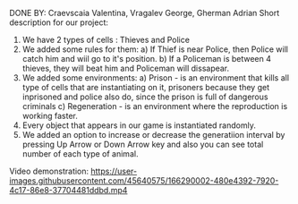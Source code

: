 DONE BY: Craevscaia Valentina, Vragalev George, Gherman Adrian
Short description for our project:
1. We have 2 types of cells : Thieves and Police
2. We added some rules for them: 
	a) If Thief is near Police, then Police will catch him and wiil go to it's position.
	b) If a Policeman is between 4 thieves, they will beat him and Policeman will dissapear.
3. We added some environments:
	a) Prison - is an environment that kills all type of cells that are instantiating on it, 
prisoners because they get inprisoned and police also do, since the prison is full of dangerous criminals
	c) Regeneration - is an environment where the reproduction is working faster.
4. Every object that appears in our game is instantiated randomly.
5. We added an option to increase or decrease the generatiion interval by pressing Up Arrow or Down Arrow key and also you can see total number of each type of animal.

Video demonstration:
https://user-images.githubusercontent.com/45640575/166290002-480e4392-7920-4c17-86e8-37704481ddbd.mp4